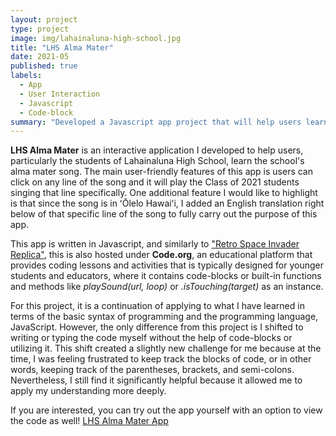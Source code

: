 ```yaml
---
layout: project
type: project
image: img/lahainaluna-high-school.jpg
title: "LHS Alma Mater"
date: 2021-05
published: true
labels:
  - App
  - User Interaction
  - Javascript
  - Code-block
summary: "Developed a Javascript app project that will help users learn the Lahainaluna High School's alma mater song."
---
```

**LHS Alma Mater** is an interactive application I developed to help users, particularly the students of Lahainaluna High School, learn the school's alma mater song. The main user-friendly features of this app is users can click on any line of the song and it will play the Class of 2021 students singing that line specifically. One additional feature I would like to highlight is that since the song is in ʻŌlelo Hawaiʻi, I added an English translation right below of that specific line of the song to fully carry out the purpose of this app.

This app is written in Javascript, and similarly to ["Retro Space Invader Replica"](https://angelaalmeron.github.io/projects/retro-space-invader.html), this is also hosted under **Code.org**, an educational platform that provides coding lessons and activities that is typically designed for younger students and educators, where it contains code-blocks or built-in functions and methods like *playSound(url, loop)* or *.isTouching(target)* as an instance. 

For this project, it is a continuation of applying to what I have learned in terms of the basic syntax of programming and the programming language, JavaScript. However, the only difference from this project is I shifted to writing or typing the code myself without the help of code-blocks or utilizing it. This shift created a slightly new challenge for me because at the time, I was feeling frustrated to keep track the blocks of code, or in other words, keeping track of the parentheses, brackets, and semi-colons. Nevertheless, I still find it significantly helpful because it allowed me to apply my understanding more deeply.

If you are interested, you can try out the app yourself with an option to view the code as well! [LHS Alma Mater App](https://studio.code.org/projects/applab/vA4huXufMyU3RNVgLMtgHObxCiyUk9p19UHcsBO6hLQ)
